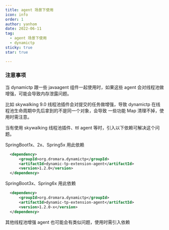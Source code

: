 ```yaml
---
title: agent 场景下使用
icon: info
order: 1
author: yanhom
date: 2022-06-11
tag:
  - agent 场景下使用
  - dynamictp
sticky: true
star: true

---
```


### 注意事项

当 dynamictp 跟一些 javaagent 组件一起使用时，如果这些 agent 会对线程池做增强，可能会导致内存泄露问题。

比如 skywalking 9.0 线程池插件会对提交的任务做增强，导致 dynamictp 在线程池生命周期中先后拿到的不是同一个对象，会导致
一些功能 Map 清理不掉，使用时需注意。

当有使用 skywalking 线程池插件、ttl agent 等时，引入以下依赖可解决这个问题。

SpringBoot1x、2x、Spring5x 用此依赖

```xml
  <dependency>
      <groupId>org.dromara.dynamictp</groupId>
      <artifactId>dynamic-tp-extension-agent</artifactId>
      <version>1.2.0</version>
  </dependency>
 ```

SpringBoot3x、Spring6x 用此依赖

```xml
  <dependency>
      <groupId>org.dromara.dynamictp</groupId>
      <artifactId>dynamic-tp-extension-agent</artifactId>
      <version>1.2.0-x</version>
  </dependency>
 ```

其他线程池增强 agent 也可能会有类似问题，使用时需引入依赖
